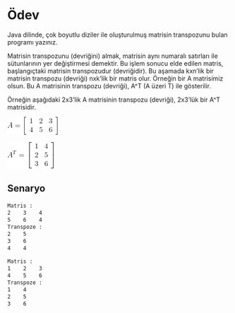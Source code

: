 # Ödev
Java dilinde, çok boyutlu diziler ile oluşturulmuş matrisin transpozunu bulan programı yazınız.

Matrisin transpozunu (devriğini) almak, matrisin aynı numaralı satırları ile sütunlarının yer değiştirmesi demektir. Bu işlem sonucu elde edilen matris, başlangıçtaki matrisin transpozudur (devriğidir). Bu aşamada kxn’lik bir matrisin transpozu (devriği) nxk’lik bir matris olur. Örneğin bir A matrisimiz olsun. Bu A matrisinin transpozu (devriği), A^T (A üzeri T) ile gösterilir.

Örneğin aşağıdaki 2x3’lik A matrisinin transpozu (devriği), 2x3’lük bir A^T matrisidir.

![A_matris](https://raw.githubusercontent.com/Kodluyoruz/taskforce/main/java101/odev-array-transpose/figures/c1.png)

![A_matris_Transpozu](https://raw.githubusercontent.com/Kodluyoruz/taskforce/main/java101/odev-array-transpose/figures/c2.png)

## Senaryo
```
Matris :
2    3    4    
5    6    4    
Transpoze :
2    5    
3    6    
4    4    
```

```
Matris : 
1    2    3    
4    5    6    
Transpoze : 
1    4    
2    5    
3    6    
```